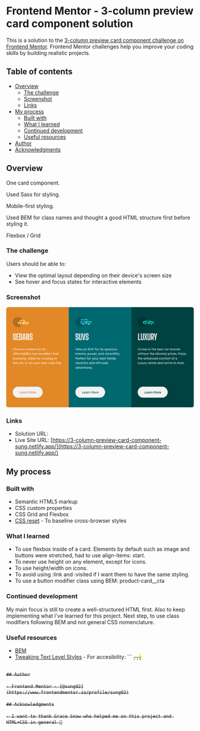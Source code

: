 # Frontend Mentor - 3-column preview card component solution

This is a solution to the [3-column preview card component challenge on Frontend Mentor](https://www.frontendmentor.io/challenges/3column-preview-card-component-pH92eAR2-). Frontend Mentor challenges help you improve your coding skills by building realistic projects. 

## Table of contents

- [Overview](#overview)
  - [The challenge](#the-challenge)
  - [Screenshot](#screenshot)
  - [Links](#links)
- [My process](#my-process)
  - [Built with](#built-with)
  - [What I learned](#what-i-learned)
  - [Continued development](#continued-development)
  - [Useful resources](#useful-resources)
- [Author](#author)
- [Acknowledgments](#acknowledgments)

## Overview

One card component.

Used Sass for styling.

Mobile-first styling.

Used BEM for class names and thought a good HTML structure first before styling it.

Flexbox / Grid

### The challenge

Users should be able to:

- View the optimal layout depending on their device's screen size
- See hover and focus states for interactive elements

### Screenshot

![3-column-preview](image.png)

### Links

- Solution URL: []()
- Live Site URL: [https://3-column-preview-card-component-sung.netlify.app/](https://3-column-preview-card-component-sung.netlify.app/)

## My process

### Built with

- Semantic HTML5 markup
- CSS custom properties
- CSS Grid and Flexbox
- [CSS reset](https://github.com/mayank99/reset.css) - To baseline cross-browser styles

### What I learned

- To use flexbox inside of a card. Elements by default such as image and buttons were stretched, had to use align-items: start.
- To never use height on any element, except for icons.
- To use height/width on icons.
- To avoid using :link and :visited if I want them to have the same styling.
- To use a button modifier class using BEM: product-card__cta

### Continued development

My main focus is still to create a well-structured HTML first. Also to keep implementing what I've learned for this project. Next step, to use class modifiers following BEM and not general CSS nomenclature.

### Useful resources

- [BEM](https://getbem.com/introduction/)
- [Tweaking Text Level Styles](https://adrianroselli.com/2017/12/tweaking-text-level-styles.html) - For accesibility: ```
<s>, <del>, <mark>, <ins>
``` elements.

## Author

- Frontend Mentor - [@sung92](https://www.frontendmentor.io/profile/sung92)

## Acknowledgments

- I want to thank Grace Snow who helped me on this project and HTML+CSS in general 🙌